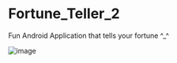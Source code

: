 # Fortune_Teller_2
Fun Android Application that tells your fortune ^_^

![image](https://user-images.githubusercontent.com/56138234/73584816-784a8700-443f-11ea-8924-898855125413.png)
